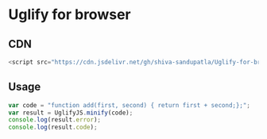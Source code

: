 # Uglify for browser

## CDN

```js
<script src="https://cdn.jsdelivr.net/gh/shiva-sandupatla/Uglify-for-browser@master/index.min.js"></script>

```

## Usage


```js
var code = "function add(first, second) { return first + second;};";
var result = UglifyJS.minify(code);
console.log(result.error);
console.log(result.code);

```

